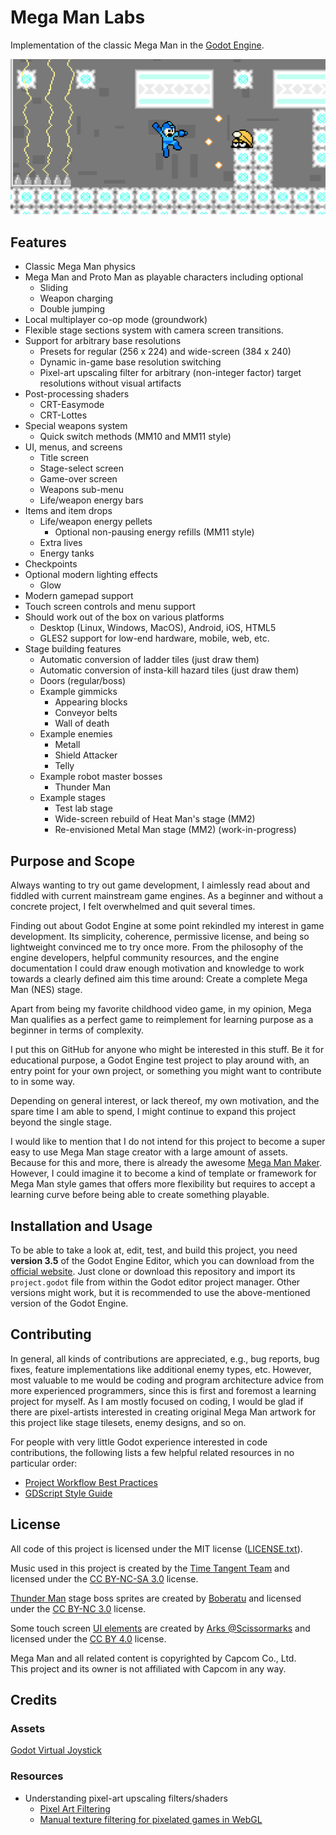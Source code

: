 # Mega Man Labs

Implementation of the classic Mega Man in the [Godot Engine](https://godotengine.org).

![In-game screenshot](/.resources/screenshot-01.png)

## Features

- Classic Mega Man physics
- Mega Man and Proto Man as playable characters including optional
  - Sliding
  - Weapon charging
  - Double jumping
- Local multiplayer co-op mode (groundwork)
- Flexible stage sections system with camera screen transitions.
- Support for arbitrary base resolutions
  - Presets for regular (256 x 224) and wide-screen (384 x 240)
  - Dynamic in-game base resolution switching
  - Pixel-art upscaling filter for arbitrary
    (non-integer factor) target resolutions without visual artifacts
- Post-processing shaders
  - CRT-Easymode
  - CRT-Lottes
- Special weapons system
  - Quick switch methods (MM10 and MM11 style)
- UI, menus, and screens
  - Title screen
  - Stage-select screen
  - Game-over screen
  - Weapons sub-menu
  - Life/weapon energy bars
- Items and item drops
  - Life/weapon energy pellets
    - Optional non-pausing energy refills (MM11 style)
  - Extra lives
  - Energy tanks
- Checkpoints
- Optional modern lighting effects
  - Glow
- Modern gamepad support
- Touch screen controls and menu support
- Should work out of the box on various platforms
  - Desktop (Linux, Windows, MacOS), Android, iOS, HTML5
  - GLES2 support for low-end hardware, mobile, web, etc.
- Stage building features
  - Automatic conversion of ladder tiles (just draw them)
  - Automatic conversion of insta-kill hazard tiles (just draw them)
  - Doors (regular/boss)
  - Example gimmicks
    - Appearing blocks
    - Conveyor belts
    - Wall of death
  - Example enemies
    - Metall
    - Shield Attacker
    - Telly
  - Example robot master bosses
    - Thunder Man
  - Example stages
    - Test lab stage
    - Wide-screen rebuild of Heat Man's stage (MM2)
    - Re-envisioned Metal Man stage (MM2) (work-in-progress)

## Purpose and Scope

Always wanting to try out game development, I aimlessly read about and fiddled
with current mainstream game engines. As a beginner and without a concrete
project, I felt overwhelmed and quit several times.

Finding out about Godot Engine at some point rekindled my interest in game
development. Its simplicity, coherence, permissive license, and being so
lightweight convinced me to try once more. From the philosophy of the engine
developers, helpful community resources, and the engine documentation I could
draw enough motivation and knowledge to work towards a clearly defined aim this
time around: Create a complete Mega Man (NES) stage.

Apart from being my favorite childhood video game, in my opinion, Mega Man
qualifies as a perfect game to reimplement for learning purpose as a beginner
in terms of complexity.

I put this on GitHub for anyone who might be interested in this stuff.
Be it for educational purpose, a Godot Engine test project to play around with,
an entry point for your own project, or something you might want to contribute
to in some way.

Depending on general interest, or lack thereof, my own motivation, and the
spare time I am able to spend, I might continue to expand this project beyond
the single stage.

I would like to mention that I do not intend for this project to become a
super easy to use Mega Man stage creator with a large amount of assets.
Because for this and more, there is already the awesome
[Mega Man Maker](https://megamanmaker.com/). However, I could imagine it to
become a kind of template or framework for Mega Man style games that offers
more flexibility but requires to accept a learning curve before being able to
create something playable.

## Installation and Usage

To be able to take a look at, edit, test, and build this project, you need
**version 3.5** of the Godot Engine Editor, which you can download from the
[official website](https://godotengine.org/download). Just clone or download
this repository and import its `project.godot` file from within the Godot
editor project manager. Other versions might work, but it is recommended to
use the above-mentioned version of the Godot Engine.

## Contributing

In general, all kinds of contributions are appreciated, e.g., bug reports,
bug fixes, feature implementations like additional enemy types, etc.
However, most valuable to me would be coding and program architecture advice
from more experienced programmers, since this is first and foremost a learning
project for myself. As I am mostly focused on coding, I would be glad if there
are pixel-artists interested in creating original Mega Man artwork for this
project like stage tilesets, enemy designs, and so on.

For people with very little Godot experience interested in code contributions,
the following lists a few helpful related resources in no particular order:

- [Project Workflow Best Practices][Best Practices]
- [GDScript Style Guide][Style Guide]

## License

All code of this project is licensed under the MIT license
([LICENSE.txt](LICENSE.txt)).

Music used in this project is created by the
[Time Tangent Team](https://timetangentteam.bandcamp.com/releases) and
licensed under the [CC BY-NC-SA 3.0][CC BY-NC-SA 3.0] license.

[Thunder Man][Thunder Man Deviant Art] stage boss sprites are created by
[Boberatu][Boberatu Deviant Art] and licensed under the
[CC BY-NC 3.0][CC BY-NC 3.0] license.

Some touch screen [UI elements][X-Box Buttons] are created by
[Arks @Scissormarks][Arks] and licensed under the [CC BY 4.0][CC BY 4.0] license.

Mega Man and all related content is copyrighted by Capcom Co., Ltd.  
This project and its owner is not affiliated with Capcom in any way.

## Credits

### Assets

[Godot Virtual Joystick](https://github.com/MarcoFazioRandom/Virtual-Joystick-Godot)

### Resources

- Understanding pixel-art upscaling filters/shaders
  - [Pixel Art Filtering](https://jorenjoestar.github.io/post/pixel_art_filtering/)
  - [Manual texture filtering for pixelated games in WebGL](https://csantosbh.wordpress.com/2014/01/25/manual-texture-filtering-for-pixelated-games-in-webgl/)

[Boberatu Deviant Art]: https://www.deviantart.com/boberatu
[Thunder Man Deviant Art]: https://www.deviantart.com/boberatu/art/MPN-001-Thunder-man-313453472
[Arks]: https://twitter.com/ScissorMarks
[X-Box Buttons]: https://arks.itch.io/xbox-buttons
[CC BY-NC-SA 3.0]: https://creativecommons.org/licenses/by-nc-sa/3.0/
[CC BY-NC 3.0]: https://creativecommons.org/licenses/by-nc/3.0/
[CC BY 4.0]: https://creativecommons.org/licenses/by/4.0/
[Best Practices]: https://docs.godotengine.org/en/stable/getting_started/workflow/best_practices/index.html
[Style Guide]: https://docs.godotengine.org/en/stable/getting_started/scripting/gdscript/gdscript_styleguide.html
